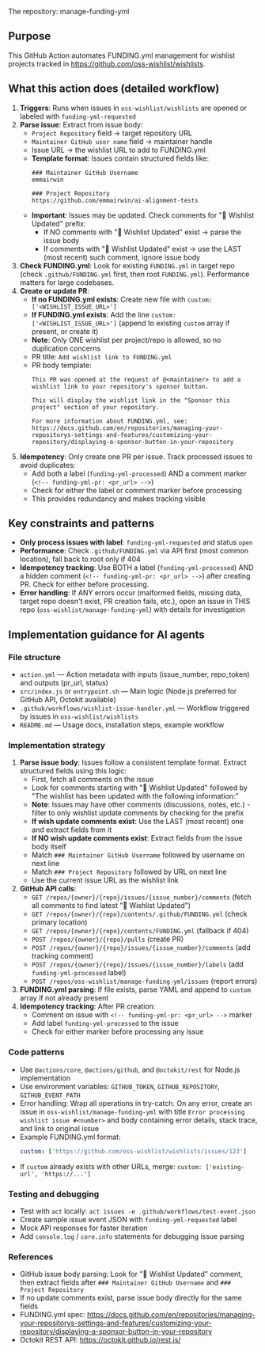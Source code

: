 The repository: manage-funding-yml

## Purpose
This GitHub Action automates FUNDING.yml management for wishlist projects tracked in https://github.com/oss-wishlist/wishlists.

## What this action does (detailed workflow)
1. **Triggers**: Runs when issues in `oss-wishlist/wishlists` are opened or labeled with `funding-yml-requested`
2. **Parse issue**: Extract from issue body:
   - `Project Repository` field → target repository URL
   - `Maintainer GitHub user name` field → maintainer handle
   - Issue URL → the wishlist URL to add to FUNDING.yml
   - **Template format**: Issues contain structured fields like:
     ```
     ### Maintainer GitHub Username
     emmairwin
     
     ### Project Repository
     https://github.com/emmairwin/ai-alignment-tests
     ```
   - **Important**: Issues may be updated. Check comments for "📝 Wishlist Updated" prefix:
     - If NO comments with "📝 Wishlist Updated" exist → parse the issue body
     - If comments with "📝 Wishlist Updated" exist → use the LAST (most recent) such comment, ignore issue body
3. **Check FUNDING.yml**: Look for existing `FUNDING.yml` in target repo (check `.github/FUNDING.yml` first, then root `FUNDING.yml`). Performance matters for large codebases.
4. **Create or update PR**:
   - **If no FUNDING.yml exists**: Create new file with `custom: ['<WISHLIST_ISSUE_URL>']`
   - **If FUNDING.yml exists**: Add the line `custom: ['<WISHLIST_ISSUE_URL>']` (append to existing `custom` array if present, or create it)
   - **Note**: Only ONE wishlist per project/repo is allowed, so no duplication concerns
   - PR title: `Add wishlist link to FUNDING.yml`
   - PR body template:
     ```
     This PR was opened at the request of @<maintainer> to add a wishlist link to your repository's sponsor button.
     
     This will display the wishlist link in the "Sponsor this project" section of your repository.
     
     For more information about FUNDING.yml, see: https://docs.github.com/en/repositories/managing-your-repositorys-settings-and-features/customizing-your-repository/displaying-a-sponsor-button-in-your-repository
     ```
5. **Idempotency**: Only create one PR per issue. Track processed issues to avoid duplicates:
   - Add both a label (`funding-yml-processed`) AND a comment marker (`<!-- funding-yml-pr: <pr_url> -->`)
   - Check for either the label or comment marker before processing
   - This provides redundancy and makes tracking visible

## Key constraints and patterns
- **Only process issues with label**: `funding-yml-requested` and status `open`
- **Performance**: Check `.github/FUNDING.yml` via API first (most common location), fall back to root only if 404
- **Idempotency tracking**: Use BOTH a label (`funding-yml-processed`) AND a hidden comment (`<!-- funding-yml-pr: <pr_url> -->`) after creating PR. Check for either before processing.
- **Error handling**: If ANY errors occur (malformed fields, missing data, target repo doesn't exist, PR creation fails, etc.), open an issue in THIS repo (`oss-wishlist/manage-funding-yml`) with details for investigation

## Implementation guidance for AI agents

### File structure
- `action.yml` — Action metadata with inputs (issue_number, repo_token) and outputs (pr_url, status)
- `src/index.js` or `entrypoint.sh` — Main logic (Node.js preferred for GitHub API, Octokit available)
- `.github/workflows/wishlist-issue-handler.yml` — Workflow triggered by issues in `oss-wishlist/wishlists`
- `README.md` — Usage docs, installation steps, example workflow

### Implementation strategy
1. **Parse issue body**: Issues follow a consistent template format. Extract structured fields using this logic:
   - First, fetch all comments on the issue
   - Look for comments starting with "📝 Wishlist Updated" followed by "The wishlist has been updated with the following information:"
   - **Note**: Issues may have other comments (discussions, notes, etc.) - filter to only wishlist update comments by checking for the prefix
   - **If wish update comments exist**: Use the LAST (most recent) one and extract fields from it
   - **If NO wish update comments exist**: Extract fields from the issue body itself
   - Match `### Maintainer GitHub Username` followed by username on next line
   - Match `### Project Repository` followed by URL on next line
   - Use the current issue URL as the wishlist link
2. **GitHub API calls**:
   - `GET /repos/{owner}/{repo}/issues/{issue_number}/comments` (fetch all comments to find latest "📝 Wishlist Updated")
   - `GET /repos/{owner}/{repo}/contents/.github/FUNDING.yml` (check primary location)
   - `GET /repos/{owner}/{repo}/contents/FUNDING.yml` (fallback if 404)
   - `POST /repos/{owner}/{repo}/pulls` (create PR)
   - `POST /repos/{owner}/{repo}/issues/{issue_number}/comments` (add tracking comment)
   - `POST /repos/{owner}/{repo}/issues/{issue_number}/labels` (add `funding-yml-processed` label)
   - `POST /repos/oss-wishlist/manage-funding-yml/issues` (report errors)
3. **FUNDING.yml parsing**: If file exists, parse YAML and append to `custom` array if not already present
4. **Idempotency tracking**: After PR creation:
   - Comment on issue with `<!-- funding-yml-pr: <pr_url> -->` marker
   - Add label `funding-yml-processed` to the issue
   - Check for either marker before processing any issue

### Code patterns
- Use `@actions/core`, `@actions/github`, and `@octokit/rest` for Node.js implementation
- Use environment variables: `GITHUB_TOKEN`, `GITHUB_REPOSITORY`, `GITHUB_EVENT_PATH`
- Error handling: Wrap all operations in try-catch. On any error, create an issue in `oss-wishlist/manage-funding-yml` with title `Error processing wishlist issue #<number>` and body containing error details, stack trace, and link to original issue
- Example FUNDING.yml format:
  ```yaml
  custom: ['https://github.com/oss-wishlist/wishlists/issues/123']
  ```
- If `custom` already exists with other URLs, merge: `custom: ['existing-url', 'https://...']`

### Testing and debugging
- Test with `act` locally: `act issues -e .github/workflows/test-event.json`
- Create sample issue event JSON with `funding-yml-requested` label
- Mock API responses for faster iteration
- Add `console.log` / `core.info` statements for debugging issue parsing

### References
- GitHub issue body parsing: Look for "📝 Wishlist Updated" comment, then extract fields after `### Maintainer GitHub Username` and `### Project Repository`
- If no update comments exist, parse issue body directly for the same fields
- FUNDING.yml spec: https://docs.github.com/en/repositories/managing-your-repositorys-settings-and-features/customizing-your-repository/displaying-a-sponsor-button-in-your-repository
- Octokit REST API: https://octokit.github.io/rest.js/
